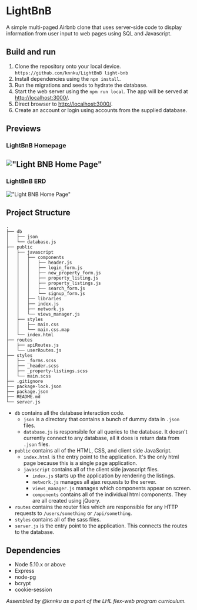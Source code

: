 # LightBnB

A simple multi-paged Airbnb clone that uses server-side code to display information from user input to web pages using SQL and Javascript.

## Build and run

1. Clone the repository onto your local device. <br>
```https://github.com/knnku/LightBnB light-bnb```
2. Install dependencies using the `npm install`.
3. Run the migrations and seeds to hydrate the database.
3. Start the web server using the `npm run local`. The app will be served at <http://localhost:3000/>.
4. Direct browser to <http://localhost:3000/>.
5. Create an account or login using accounts from the supplied database.

## Previews

### LightBnB Homepage
!["Light BNB Home Page"](https://raw.githubusercontent.com/knnku/LightBnB/master/LightBnB_WebApp-master/docs/lightbnb-home.png)
--

### LightBnB ERD
!["Light BNB Home Page"](https://raw.githubusercontent.com/knnku/LightBnB/master/LightBnB_WebApp-master/docs/lightbnb-erd.png)

## Project Structure

```
.
├── db
│   ├── json
│   └── database.js
├── public
│   ├── javascript
│   │   ├── components 
│   │   │   ├── header.js
│   │   │   ├── login_form.js
│   │   │   ├── new_property_form.js
│   │   │   ├── property_listing.js
│   │   │   ├── property_listings.js
│   │   │   ├── search_form.js
│   │   │   └── signup_form.js
│   │   ├── libraries
│   │   ├── index.js
│   │   ├── network.js
│   │   └── views_manager.js
│   ├── styles
│   │   ├── main.css
│   │   └── main.css.map
│   └── index.html
├── routes
│   ├── apiRoutes.js
│   └── userRoutes.js
├── styles  
│   ├── _forms.scss
│   ├── _header.scss
│   ├── _property-listings.scss
│   └── main.scss
├── .gitignore
├── package-lock.json
├── package.json
├── README.md
└── server.js
```

* `db` contains all the database interaction code.
  * `json` is a directory that contains a bunch of dummy data in `.json` files.
  * `database.js` is responsible for all queries to the database. It doesn't currently connect to any database, all it does is return data from `.json` files.
* `public` contains all of the HTML, CSS, and client side JavaScript. 
  * `index.html` is the entry point to the application. It's the only html page because this is a single page application.
  * `javascript` contains all of the client side javascript files.
    * `index.js` starts up the application by rendering the listings.
    * `network.js` manages all ajax requests to the server.
    * `views_manager.js` manages which components appear on screen.
    * `components` contains all of the individual html components. They are all created using jQuery.
* `routes` contains the router files which are responsible for any HTTP requests to `/users/something` or `/api/something`. 
* `styles` contains all of the sass files. 
* `server.js` is the entry point to the application. This connects the routes to the database.

## Dependencies

- Node 5.10.x or above
- Express
- node-pg
- bcrypt
- cookie-session


*Assembled by @knnku as a part of the LHL flex-web program curriculum.*
